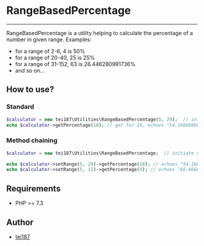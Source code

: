 # RangeBasedPercentage
---

RangeBasedPercentage is a utility helping to calculate the percentage of a number in given range.
Examples:
- for a range of 2-6, 4 is 50%
- for a range of 20-40, 25 is 25%
- for a range of 31-152, 63 is 26.446280991736%
- and so on...

## How to use?
### Standard
```php
$calculator = new tei187\Utilities\RangeBasedPercentage(5, 29);  // initiate object with range 5-29
echo $calculator->getPercentage(18); // get for 18, echoes "54.166666666667"
```

### Method chaining
```php
$calculator = new tei187\Utilities\RangeBasedPercentage;  // initiate object

echo $calculator->setRange(5, 29)->getPercentage(18); // echoes "54.166666666667"
echo $calculator->setRange(5, 11)->getPercentage(9); // echoes "66.666666666667"
```

## Requirements
- PHP >= 7.3

## Author
- [tei187](mailto:bonk.piotr@gmail.com)
